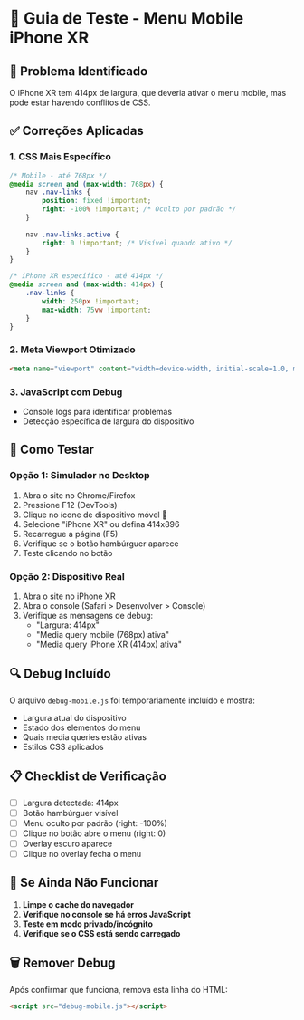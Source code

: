 # 🔧 Guia de Teste - Menu Mobile iPhone XR

## 📱 Problema Identificado
O iPhone XR tem 414px de largura, que deveria ativar o menu mobile, mas pode estar havendo conflitos de CSS.

## ✅ Correções Aplicadas

### 1. **CSS Mais Específico**
```css
/* Mobile - até 768px */
@media screen and (max-width: 768px) {
    nav .nav-links {
        position: fixed !important;
        right: -100% !important; /* Oculto por padrão */
    }
    
    nav .nav-links.active {
        right: 0 !important; /* Visível quando ativo */
    }
}

/* iPhone XR específico - até 414px */
@media screen and (max-width: 414px) {
    .nav-links {
        width: 250px !important;
        max-width: 75vw !important;
    }
}
```

### 2. **Meta Viewport Otimizado**
```html
<meta name="viewport" content="width=device-width, initial-scale=1.0, maximum-scale=1.0, user-scalable=no">
```

### 3. **JavaScript com Debug**
- Console logs para identificar problemas
- Detecção específica de largura do dispositivo

## 🧪 Como Testar

### **Opção 1: Simulador no Desktop**
1. Abra o site no Chrome/Firefox
2. Pressione F12 (DevTools)
3. Clique no ícone de dispositivo móvel 📱
4. Selecione "iPhone XR" ou defina 414x896
5. Recarregue a página (F5)
6. Verifique se o botão hambúrguer aparece
7. Teste clicando no botão

### **Opção 2: Dispositivo Real**
1. Abra o site no iPhone XR
2. Abra o console (Safari > Desenvolver > Console)
3. Verifique as mensagens de debug:
   - "Largura: 414px"
   - "Media query mobile (768px) ativa"
   - "Media query iPhone XR (414px) ativa"

## 🔍 Debug Incluído

O arquivo `debug-mobile.js` foi temporariamente incluído e mostra:
- Largura atual do dispositivo
- Estado dos elementos do menu
- Quais media queries estão ativas
- Estilos CSS aplicados

## 📋 Checklist de Verificação

- [ ] Largura detectada: 414px
- [ ] Botão hambúrguer visível
- [ ] Menu oculto por padrão (right: -100%)
- [ ] Clique no botão abre o menu (right: 0)
- [ ] Overlay escuro aparece
- [ ] Clique no overlay fecha o menu

## 🚨 Se Ainda Não Funcionar

1. **Limpe o cache do navegador**
2. **Verifique no console se há erros JavaScript**
3. **Teste em modo privado/incógnito**
4. **Verifique se o CSS está sendo carregado**

## 🗑️ Remover Debug

Após confirmar que funciona, remova esta linha do HTML:
```html
<script src="debug-mobile.js"></script>
```